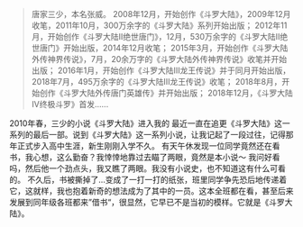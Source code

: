 > 唐家三少，本名张威。
> 2008年12月，开始创作《斗罗大陆》，2009年12月收笔，2011年10月，300万余字的《斗罗大陆》系列开始出版；
> 2012年11月，开始创作《斗罗大陆II绝世唐门》，12月，530万余字的《斗罗大陆II绝世唐门》开始出版，2014年12月收笔；
> 2015年3月，开始创作《斗罗大陆外传神界传说》，7月，20余万字的《斗罗大陆外传神界传说》收笔并开始出版；
> 2016年1月，开始创作《斗罗大陆Ⅲ龙王传说》并于同月开始出版，2018年7月，495万余字的《斗罗大陆Ⅲ龙王传说》收笔；
> 2018年8月，开始创作《斗罗大陆外传唐门英雄传》并开始出版；
> 2018年12月，《斗罗大陆Ⅳ终极斗罗》首发......

2010年春，三少的小说《斗罗大陆》进入我的
最近一直在追更《斗罗大陆》这一系列的最后一部。说到《斗罗大陆》这一系列小说，让我记起了一段过往，记得那年正式步入高中生涯，新生刚刚入学不久。
有天午休发现一位同学竟然还在看书，我心想，这么勤奋？我悻悻地靠过去瞄了两眼，竟然是本小说～ 我问好看吗，然后他一个劲点头，我又瞧了两眼。我没有小说史，也不知道这有什么可看的。
不久后，书被撕掉了...变成了一打一打的纸张，班里同学争先恐后地传递着它，这就样，我也抱着新奇的想法成为了其中的一员。这本全班都在看，甚至后来发展到同年级各班都来”借书“，很显然，它早已不是当初的模样。它就是《斗罗大陆》。